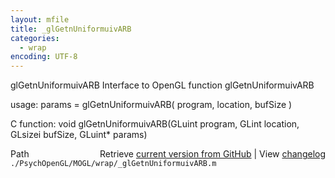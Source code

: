 ```yaml
---
layout: mfile
title: _glGetnUniformuivARB
categories:
  - wrap
encoding: UTF-8
---
```


glGetnUniformuivARB  Interface to OpenGL function glGetnUniformuivARB

usage:  params = glGetnUniformuivARB\( program, location, bufSize \)

C function:  void glGetnUniformuivARB\(GLuint program, GLint location, GLsizei bufSize, GLuint\* params\)


<div class="code_header" style="text-align:right;">
  <span style="float:left;">Path&nbsp;&nbsp;</span> <span class="counter">Retrieve <a href=
  "https://raw.github.com/Psychtoolbox-3/Psychtoolbox-3/beta/./PsychOpenGL/MOGL/wrap/_glGetnUniformuivARB.m">current version from GitHub</a> | View <a href=
  "https://github.com/Psychtoolbox-3/Psychtoolbox-3/commits/beta/./PsychOpenGL/MOGL/wrap/_glGetnUniformuivARB.m">changelog</a></span>
</div>
<div class="code">
  <code>./PsychOpenGL/MOGL/wrap/_glGetnUniformuivARB.m</code>
</div>

